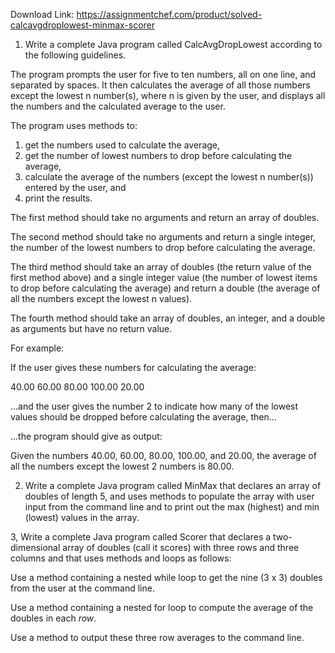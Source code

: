 Download Link: https://assignmentchef.com/product/solved-calcavgdroplowest-minmax-scorer
<br>
<ol>

 <li>Write a complete Java program called CalcAvgDropLowest according to the following guidelines.</li>

</ol>

The program prompts the user for five to ten numbers, all on one line, and separated by spaces.  It then calculates the average of all those numbers except the lowest n number(s), where n is given by the user, and displays all the numbers and the calculated average to the user.

The program uses methods to:

<ol>

 <li>get the numbers used to calculate the average,</li>

 <li>get the number of lowest numbers to drop before calculating the average,</li>

 <li>calculate the average of the numbers (except the lowest n number(s)) entered by the user, and</li>

 <li>print the results.</li>

</ol>

The first method should take no arguments and return an array of doubles.

The second method should take no arguments and return a single integer, the number of the lowest numbers to drop before calculating the average.

The third method should take an array of doubles (the return value of the first method above) and a single integer value (the number of lowest items to drop before calculating the average) and return a double (the average of all the numbers except the lowest n values).

The fourth method should take an array of doubles, an integer, and a double as arguments but have no return value.

For example:

If the user gives these numbers for calculating the average:

40.00 60.00 80.00 100.00 20.00

…and the user gives the number 2 to indicate how many of the lowest values should be dropped before calculating the average, then…

…the program should give as output:

Given the numbers 40.00, 60.00, 80.00, 100.00, and 20.00, the average of all the numbers except the lowest 2 numbers is 80.00.

<ol start="2">

 <li>Write a complete Java program called MinMax that declares an array of doubles of length 5, and uses methods to populate the array with user input from the command line and to print out the max (highest) and min (lowest) values in the array.</li>

</ol>

3, Write a complete Java program called Scorer that declares a two-dimensional array of doubles (call it scores) with three rows and three columns and that uses methods and loops as follows:

Use a method containing a nested while loop to get the nine (3 x 3) doubles from the user at the command line.

Use a method containing a nested for loop to compute the average of the doubles in each <em>row</em>.

Use a method to output these three row averages to the command line.






